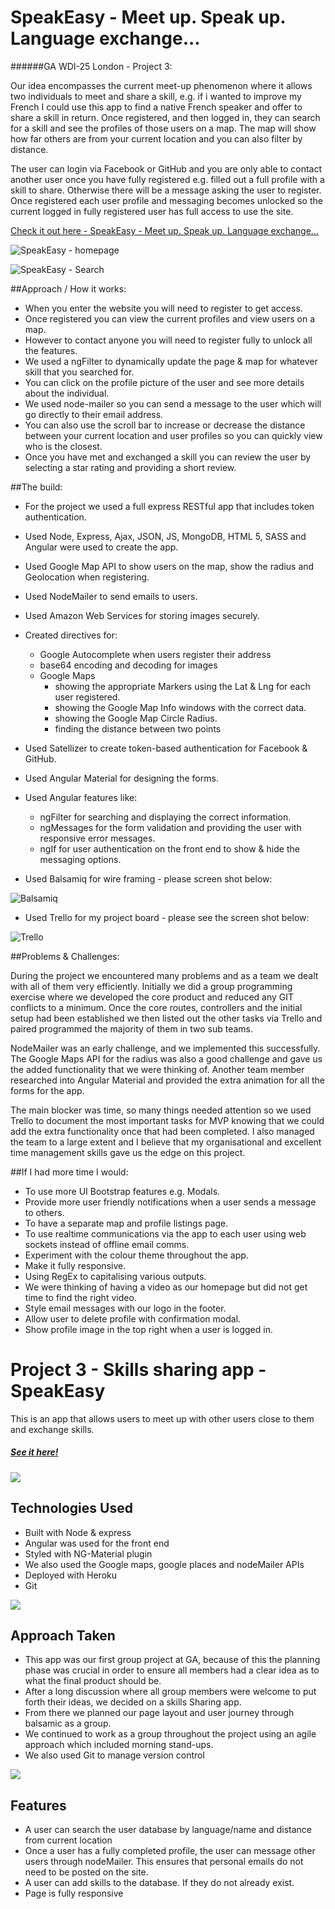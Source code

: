 # SpeakEasy - Meet up. Speak up. Language exchange...

######GA WDI-25 London - Project 3:

Our idea encompasses the current meet-up phenomenon where it allows two individuals to meet and share a skill, e.g. if i wanted to improve my French I could use this app to find a native French speaker and offer to share a skill in return. Once registered, and then logged in, they can search for a skill and see the profiles of those users on a map. The map will show how far others are from your current location and you can also filter by distance.

The user can login via Facebook or GitHub and you are only able to contact another user once you have fully registered e.g. filled out a full profile with a skill to share. Otherwise there will be a message asking the user to register. Once registered each user profile and messaging becomes unlocked so the current logged in fully registered user has full access to use the site.

[Check it out here - SpeakEasy - Meet up. Speak up. Language exchange...](https://secure-oasis-40917.herokuapp.com/)

![SpeakEasy - homepage](https://github.com/1Guv/WDI-25-Project-3/blob/master/src/images/SpeakEasy-screenshot2%20copy.png?raw=true "SpeakEasy homepage screen shot")

![SpeakEasy - Search](https://github.com/1Guv/WDI-25-Project-3/blob/master/src/images/SpeakEasy-screenshot1%20copy.png?raw=true "SpeakEasy Search with Map")

##Approach / How it works:

* When you enter the website you will need to register to get access.
* Once registered you can view the current profiles and view users on a map.
* However to contact anyone you will need to register fully to unlock all the features.
* We used a ngFilter to dynamically update the page & map for whatever skill that you searched for.
* You can click on the profile picture of the user and see more details about the individual.
* We used node-mailer so you can send a message to the user which will go directly to their email address.
* You can also use the scroll bar to increase or decrease the distance between your current location and user profiles so you can quickly view who is the closest.
* Once you have met and exchanged a skill you can review the user by selecting a star rating and providing a short review.

##The build:

* For the project we used a full express RESTful app that includes token authentication.
* Used Node, Express, Ajax, JSON, JS, MongoDB, HTML 5, SASS and Angular were used to create the app.
* Used Google Map API to show users on the map, show the radius and Geolocation when registering.
* Used NodeMailer to send emails to users.
* Used Amazon Web Services for storing images securely.
* Created directives for:
	* Google Autocomplete when users register their address
	* base64 encoding and decoding for images
	* Google Maps
		* showing the appropriate Markers using the Lat & Lng for each user registered.
		* showing the Google Map Info windows with the correct data.
		* showing the Google Map Circle Radius.
		* finding the distance between two points
* Used Satellizer to create token-based authentication for Facebook & GitHub.
* Used Angular Material for designing the forms.
* Used Angular features like:
	* 	ngFilter for searching and displaying the correct information.
	* 	ngMessages for the form validation and providing the user with responsive error messages.
	*  ngIf for user authentication on the front end to show & hide the messaging options.

* Used Balsamiq for wire framing - please screen shot below:

![Balsamiq](https://github.com/1Guv/WDI-25-Project-3/blob/master/src/images/SpeakEasy-Balsamiq-Wireframe?raw=true "Balsamiq")

* Used Trello for my project board - please see the screen shot below:

![Trello](https://github.com/1Guv/WDI-25-Project-3/blob/master/src/images/SpeakEasy-TrelloBoard.png?raw=true "Trello")

##Problems & Challenges:

During the project we encountered many problems and as a team we dealt with all of them very efficiently. Initially we did a group programming exercise where we developed the core product and reduced any GIT conflicts to a minimum. Once the core routes, controllers and the initial setup had been established we then listed out the other tasks via Trello and paired programmed the majority of them in two sub teams.

NodeMailer was an early challenge, and we implemented this successfully. The Google Maps API for the radius was also a good challenge and gave us the added functionality that we were thinking of. Another team member researched into Angular Material and provided the extra animation for all the forms for the app.

The main blocker was time, so many things needed attention so we used Trello to document the most important tasks for MVP knowing that we could add the extra functionality once that had been completed. I also managed the team to a large extent and I believe that my organisational and excellent time management skills gave us the edge on this project.

##If I had more time I would:

- To use more UI Bootstrap features e.g. Modals.
- Provide more user friendly notifications when a user sends a message to others.
- To have a separate map and profile listings page.
- To use realtime communications via the app to each user using web sockets instead of offline email comms.
- Experiment with the colour theme throughout the app.
- Make it fully responsive.
- Using RegEx to capitalising various outputs.
- We were thinking of having a video as our homepage but did not get time to find the right video.
- Style email messages with our logo in the footer.
- Allow user to delete profile with confirmation modal.
- Show profile image in the top right when a user is logged in.

# Project 3 - Skills sharing app - SpeakEasy

This is an app that allows users to meet up with other users close to them and exchange skills.

##### [See it here!](https://secure-oasis-40917.herokuapp.com/)

![](/src/assets/speakEasy_homePage.png)


## Technologies Used
 - Built with Node & express
 - Angular was used for the front end
 - Styled with NG-Material plugin
 - We also used the Google maps, google places and nodeMailer APIs
 - Deployed with Heroku
 - Git

![](/src/assets/speakEasy_search.png)


## Approach Taken
- This app was our first group project at GA, because of this the planning phase was crucial in order to ensure all members had a clear idea as to what the final product should be.
- After a long discussion where all group members were welcome to put forth their ideas, we decided on a skills Sharing app.
- From there we planned our page layout and user journey through balsamic as a group.
- We continued to work as a group throughout the project using an agile approach which included morning stand-ups.
- We also used Git to manage version control  

![](/src/assets/speakEasy_profilePage.png)


## Features
- A user can search the user database by language/name and distance from current location
- Once a user has a fully completed profile, the user can message other users through nodeMailer. This ensures that personal   emails do not need to be posted on the site.
- A user can add skills to the database. If they do not already exist.
- Page is fully responsive
